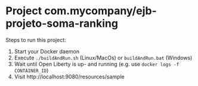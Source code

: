 # Project com.mycompany/ejb-projeto-soma-ranking

Steps to run this project:

1. Start your Docker daemon
2. Execute `./buildAndRun.sh` (Linux/MacOs) or `buildAndRun.bat` (Windows)
3. Wait until Open Liberty is up- and running (e.g. use `docker logs -f CONTAINER_ID`)
4. Visit http://localhost:9080/resources/sample